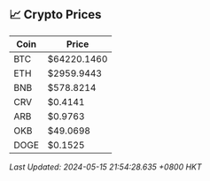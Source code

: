 ## 📈 Crypto Prices

| Coin | Price |
| ---- | ----- |
| BTC | $64220.1460 |
| ETH | $2959.9443 |
| BNB | $578.8214 |
| CRV | $0.4141 |
| ARB | $0.9763 |
| OKB | $49.0698 |
| DOGE | $0.1525 |

_Last Updated: 2024-05-15 21:54:28.635 +0800 HKT_